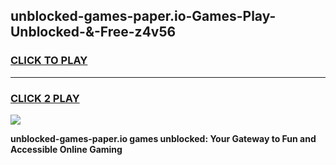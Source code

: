 
## unblocked-games-paper.io-Games-Play-Unblocked-&-Free-z4v56
<h3>
<a href="https://premium76.site?title=unblocked-games-paper.io&ref=24A">CLICK TO PLAY</a></h3>
<hr>

<h3>
<a href="https://premium76.site?title=unblocked-games-paper.io&ref=24A">CLICK 2 PLAY</a>
  
</h3>

<a href="https://premium76.site?title=unblocked-games-paper.io&ref=24A"><img src="https://clearcache.store/games.png"></a>


**unblocked-games-paper.io games unblocked: Your Gateway to Fun and Accessible Online Gaming**
